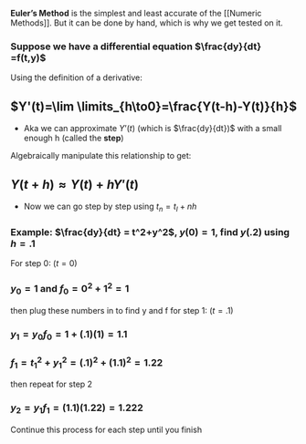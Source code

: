 **Euler’s Method** is the simplest and least accurate of the [[Numeric Methods]]. But it can be done by hand, which is why we get tested on it.

### Suppose we have a differential equation $\frac{dy}{dt} =f(t,y)$
Using the definition of a derivative:
## $Y'(t)=\lim \limits_{h\to0}=\frac{Y(t-h)-Y(t)}{h}$
- Aka we can approximate $Y’(t)$ (which is $\frac{dy}{dt})$ with a small enough h (called the **step**)

Algebraically manipulate this relationship to get:
## $Y(t+h)\approx Y(t)+hY'(t)$
- Now we can go step by step using $t_n =t_I +nh$

### Example: $\frac{dy}{dt} = t^2+y^2$, $y(0)=1$, find $y(.2)$ using $h=.1$
For step 0: ($t=0$)
### $y_0 = 1$ and $f_0 =0^2+1^2=1$
then plug these numbers in to find y and f for step 1: ($t=.1$)
### $y_1 = y_0f_0= 1+ (.1)(1) =1.1$
### $f_1 = t_1^2+y_1^2 = (.1)^2+(1.1)^2= 1.22$
then repeat for step 2
### $y_2 = y_1f_1=(1.1)(1.22)=1.222$
Continue this process for each step until you finish 